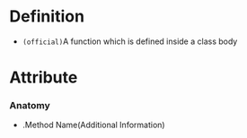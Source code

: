 # Definition
- `(official)`A function which is defined inside a class body

# Attribute
### Anatomy
- .Method Name(Additional Information)
